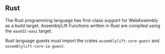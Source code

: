 Rust
----

The Rust programming language has first-class support for WebAssembly as a build target. AssemblyLift Functions written 
in Rust are compiled using the `wasm32-wasi` target.

Rust language guests must import the crates `assemblylift-core-guest` and `assemblylift-core-io-guest`.

